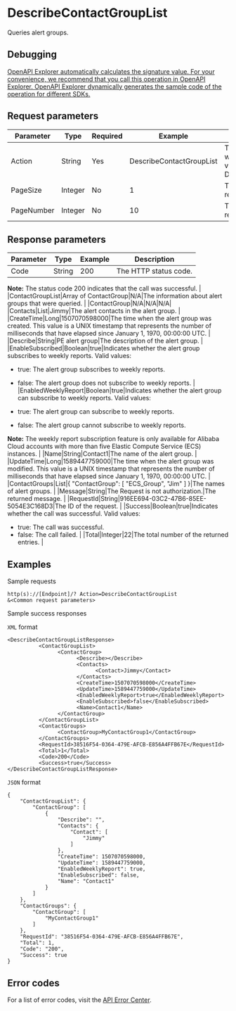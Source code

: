# DescribeContactGroupList

Queries alert groups.

## Debugging

[OpenAPI Explorer automatically calculates the signature value. For your convenience, we recommend that you call this operation in OpenAPI Explorer. OpenAPI Explorer dynamically generates the sample code of the operation for different SDKs.](https://api.aliyun.com/#product=Cms&api=DescribeContactGroupList&type=RPC&version=2019-01-01)

## Request parameters

|Parameter|Type|Required|Example|Description|
|---------|----|--------|-------|-----------|
|Action|String|Yes|DescribeContactGroupList|The operation that you want to perform. Set the value to DescribeContactGroupList. |
|PageSize|Integer|No|1|The number of entries to return on each page. |
|PageNumber|Integer|No|10|The number of the page to return. |

## Response parameters

|Parameter|Type|Example|Description|
|---------|----|-------|-----------|
|Code|String|200|The HTTP status code.

**Note:** The status code 200 indicates that the call was successful. |
|ContactGroupList|Array of ContactGroup|N/A|The information about alert groups that were queried. |
|ContactGroup|N/A|N/A|N/A|
|Contacts|List|Jimmy|The alert contacts in the alert group. |
|CreateTime|Long|1507070598000|The time when the alert group was created. This value is a UNIX timestamp that represents the number of milliseconds that have elapsed since January 1, 1970, 00:00:00 UTC. |
|Describe|String|PE alert group|The description of the alert group. |
|EnableSubscribed|Boolean|true|Indicates whether the alert group subscribes to weekly reports. Valid values:

-   true: The alert group subscribes to weekly reports.
-   false: The alert group does not subscribe to weekly reports. |
|EnabledWeeklyReport|Boolean|true|Indicates whether the alert group can subscribe to weekly reports. Valid values:

-   true: The alert group can subscribe to weekly reports.
-   false: The alert group cannot subscribe to weekly reports.

**Note:** The weekly report subscription feature is only available for Alibaba Cloud accounts with more than five Elastic Compute Service \(ECS\) instances. |
|Name|String|Contact1|The name of the alert group. |
|UpdateTime|Long|1589447759000|The time when the alert group was modified. This value is a UNIX timestamp that represents the number of milliseconds that have elapsed since January 1, 1970, 00:00:00 UTC. |
|ContactGroups|List|\{ "ContactGroup": \[ "ECS\_Group", "Jim" \] \}|The names of alert groups. |
|Message|String|The Request is not authorization.|The returned message. |
|RequestId|String|916EE694-03C2-47B6-85EE-5054E3C168D3|The ID of the request. |
|Success|Boolean|true|Indicates whether the call was successful. Valid values:

-   true: The call was successful.
-   false: The call failed. |
|Total|Integer|22|The total number of the returned entries. |

## Examples

Sample requests

```
http(s)://[Endpoint]/? Action=DescribeContactGroupList
&<Common request parameters>
```

Sample success responses

`XML` format

```
<DescribeContactGroupListResponse>
          <ContactGroupList>
                <ContactGroup>
                      <Describe></Describe>
                      <Contacts>
                            <Contact>Jimmy</Contact>
                      </Contacts>
                      <CreateTime>1507070598000</CreateTime>
                      <UpdateTime>1589447759000</UpdateTime>
                      <EnabledWeeklyReport>true</EnabledWeeklyReport>
                      <EnableSubscribed>false</EnableSubscribed>
                      <Name>Contact1</Name>
                </ContactGroup>
          </ContactGroupList>
          <ContactGroups>
                <ContactGroup>MyContactGroup1</ContactGroup>
          </ContactGroups>
          <RequestId>38516F54-0364-479E-AFCB-E856A4FFB67E</RequestId>
          <Total>1</Total>
          <Code>200</Code>
          <Success>true</Success>
</DescribeContactGroupListResponse>
```

`JSON` format

```
{
    "ContactGroupList": {
        "ContactGroup": [
            {
                "Describe": "",
                "Contacts": {
                    "Contact": [
                        "Jimmy"
                    ]
                },
                "CreateTime": 1507070598000,
                "UpdateTime": 1589447759000,
                "EnabledWeeklyReport": true,
                "EnableSubscribed": false,
                "Name": "Contact1"
            }
        ]
    },
    "ContactGroups": {
        "ContactGroup": [
            "MyContactGroup1"
        ]
    },
    "RequestId": "38516F54-0364-479E-AFCB-E856A4FFB67E",
    "Total": 1,
    "Code": "200",
    "Success": true
}
```

## Error codes

For a list of error codes, visit the [API Error Center](https://error-center.alibabacloud.com/status/product/Cms).

